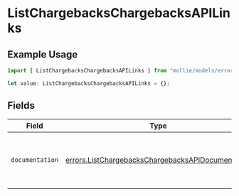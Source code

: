 # ListChargebacksChargebacksAPILinks

## Example Usage

```typescript
import { ListChargebacksChargebacksAPILinks } from "mollie/models/errors";

let value: ListChargebacksChargebacksAPILinks = {};
```

## Fields

| Field                                                                                                                  | Type                                                                                                                   | Required                                                                                                               | Description                                                                                                            |
| ---------------------------------------------------------------------------------------------------------------------- | ---------------------------------------------------------------------------------------------------------------------- | ---------------------------------------------------------------------------------------------------------------------- | ---------------------------------------------------------------------------------------------------------------------- |
| `documentation`                                                                                                        | [errors.ListChargebacksChargebacksAPIDocumentation](../../models/errors/listchargebackschargebacksapidocumentation.md) | :heavy_minus_sign:                                                                                                     | The URL to the generic Mollie API error handling guide.                                                                |